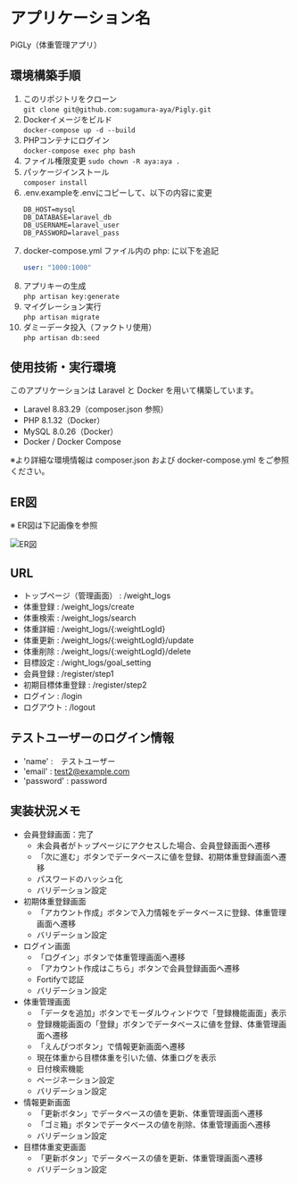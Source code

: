 # アプリケーション名
PiGLy（体重管理アプリ）

## 環境構築手順
1. このリポジトリをクローン  
   `git clone git@github.com:sugamura-aya/Pigly.git`
2. Dockerイメージをビルド  
   `docker-compose up -d --build`
3. PHPコンテナにログイン  
   `docker-compose exec php bash`
4. ファイル権限変更
   `sudo chown -R aya:aya .`
6. パッケージインストール  
   `composer install`
7. .env.exampleを.envにコピーして、以下の内容に変更  
   ```env
   DB_HOST=mysql  
   DB_DATABASE=laravel_db  
   DB_USERNAME=laravel_user  
   DB_PASSWORD=laravel_pass
8. docker-compose.yml ファイル内の php: に以下を追記
   ```yaml
   user: "1000:1000"
9. アプリキーの生成  
   `php artisan key:generate`
10. マイグレーション実行  
   `php artisan migrate`
11. ダミーデータ投入（ファクトリ使用）  
    `php artisan db:seed`

## 使用技術・実行環境
このアプリケーションは Laravel と Docker を用いて構築しています。
- Laravel 8.83.29（composer.json 参照）
- PHP 8.1.32（Docker）
- MySQL 8.0.26（Docker）
- Docker / Docker Compose

※より詳細な環境情報は composer.json および docker-compose.yml をご参照ください。

## ER図
※ ER図は下記画像を参照

![ER図](docs/er-diagram.png)

## URL
- トップページ（管理画面） : /weight_logs
- 体重登録 : /weight_logs/create
- 体重検索 : /weight_logs/search
- 体重詳細 : /weight_logs/{:weightLogId}
- 体重更新 : /weight_logs/{:weightLogId}/update
- 体重削除 : /weight_logs/{:weightLogId}/delete
- 目標設定 : /wight_logs/goal_setting
- 会員登録 : /register/step1
- 初期目標体重登録 : /register/step2
- ログイン : /login
- ログアウト : /logout

## テストユーザーのログイン情報
- 'name' :　テストユーザー
- 'email' : test2@example.com
- 'password' : password

## 実装状況メモ
- 会員登録画面：完了
  - 未会員者がトップページにアクセスした場合、会員登録画面へ遷移
  - 「次に進む」ボタンでデータベースに値を登録、初期体重登録画面へ遷移
  - パスワードのハッシュ化
  - バリデーション設定
- 初期体重登録画面
  - 「アカウント作成」ボタンで入力情報をデータベースに登録、体重管理画面へ遷移
  - バリデーション設定
- ログイン画面
  - 「ログイン」ボタンで体重管理画面へ遷移
  - 「アカウント作成はこちら」ボタンで会員登録画面へ遷移
  - Fortifyで認証
  - バリデーション設定
- 体重管理画面
  - 「データを追加」ボタンでモーダルウィンドウで「登録機能画面」表示
  - 登録機能画面の「登録」ボタンでデータベースに値を登録、体重管理画面へ遷移
  - 「えんぴつボタン」で情報更新画面へ遷移
  - 現在体重から目標体重を引いた値、体重ログを表示
  - 日付検索機能
  - ページネーション設定
  - バリデーション設定
- 情報更新画面
  - 「更新ボタン」でデータベースの値を更新、体重管理画面へ遷移
  - 「ゴミ箱」ボタンでデータベースの値を削除、体重管理画面へ遷移
  - バリデーション設定
- 目標体重変更画面
  - 「更新ボタン」でデータベースの値を更新、体重管理画面へ遷移
  - バリデーション設定

